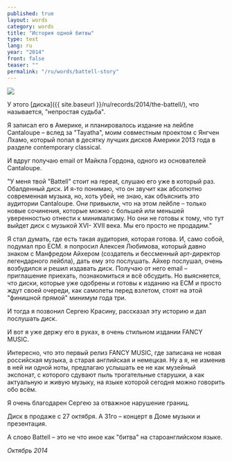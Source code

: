 ```yaml
---
published: true
layout: words
category: words
title: "История одной битвы"
type: text
lang: ru
year: "2014"
front: false
teaser: ""
permalink: "/ru/words/battell-story"
---
```


![](http://batagov.s3.amazonaws.com/records/artwork/battell.jpg)

У этого [диска]({{ site.baseurl }}/ru/records/2014/the-battell/), что называется, "непростая судьба".

Я записал его в Америке, и планировалось издание на лейбле Cantaloupe – вслед за "Tayatha", моим совместным проектом с Янгчен Лхамо, который попал в десятку лучших дисков Америки 2013 года в разделе contemporary classical.

И вдруг получаю email от Майкла Гордона, одного из основателей Cantaloupe.

"У меня твой "Battell" стоит на repeat, слушаю его уже в который раз. Обалденный диск. И я-то понимаю, что он звучит как абсолютно современная музыка, но, хоть убей, не знаю, как объяснить это аудитории Cantaloupe. Они привыкли, что на этом лейбле – только новые сочинения, которые можно с большей или меньшей уверенностью отнести к минимализму. Но они не готовы к тому, что тут выйдет диск с музыкой XVI- XVII века. Мы его просто не продадим."

Я стал думать, где есть такая аудитория, которая готова. И, само собой, подумал про ECM. я попросил Алексея Любимова, который давно знаком с Манфредом Айхером (создатель и бессменный арт-директор легендарного лейбла), дать ему это послушать. Айхер послушал, очень возбудился и решил издавать диск. Получаю от него email – приглашение приехать, познакомиться и всё обсудить. Но выясняется, что диски, которые уже одобрены и готовы к изданию на ECM и просто ждут своей очереди, как самолеты перед взлетом, стоят на этой "финишной прямой" минимум года три.

И тогда я позвонил Сергею Красину, рассказал эту историю и дал послушать диск.

И вот я уже держу его в руках, в очень стильном издании FANCY MUSIC.

Интересно, что это первый релиз FANCY MUSIC, где записана не новая российская музыка, а старая английская и немецкая. Ну а я, не изменив в ней ни одной ноты, предлагаю услышать ее не как музейный экспонат, с которого сдувают пыль трогательные старушки, а как актуальную и живую музыку, на языке которой сегодня можно говорить обо всём.

Я очень благодарен Сергею за отважное нарушение границ.

Диск в продаже с 27 октября. А 31го – концерт в Доме музыки и презентация.

А слово Battell – это не что иное как "битва" на староанглийском языке.


_Октябрь 2014_